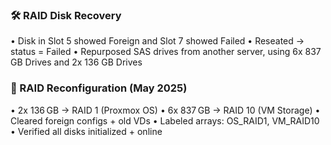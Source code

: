 ### 🛠 RAID Disk Recovery
• Disk in Slot 5 showed Foreign and Slot 7 showed Failed
• Reseated → status = Failed
• Repurposed SAS drives from another server, using 6x 837 GB Drives and 2x 136 GB Drives

### 💾 RAID Reconfiguration (May 2025)
• 2x 136 GB → RAID 1 (Proxmox OS)
• 6x 837 GB → RAID 10 (VM Storage)
• Cleared foreign configs + old VDs
• Labeled arrays: OS_RAID1, VM_RAID10
• Verified all disks initialized + online
